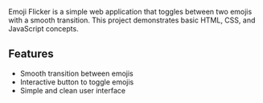 
Emoji Flicker is a simple web application that toggles between two emojis with a smooth transition. This project demonstrates basic HTML, CSS, and JavaScript concepts.


## Features

- Smooth transition between emojis
- Interactive button to toggle emojis
- Simple and clean user interface
